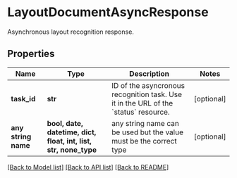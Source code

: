 # LayoutDocumentAsyncResponse

Asynchronous layout recognition response.

## Properties
Name | Type | Description | Notes
------------ | ------------- | ------------- | -------------
**task_id** | **str** | ID of the asyncronous recognition task.   Use it in the URL of the &#x60;status&#x60; resource.  | [optional] 
**any string name** | **bool, date, datetime, dict, float, int, list, str, none_type** | any string name can be used but the value must be the correct type | [optional]

[[Back to Model list]](../README.md#documentation-for-models) [[Back to API list]](../README.md#documentation-for-api-endpoints) [[Back to README]](../README.md)


